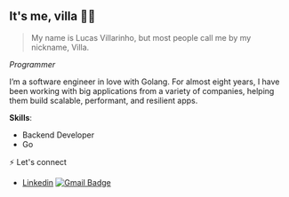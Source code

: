 <h2>It's me, villa 🤘🏻</h2>

> My name is Lucas Villarinho, but most people call me by my nickname, Villa. 
<p><em>Programmer </br>
</em></p>


I’m a software engineer in love with Golang. For almost eight years, I have been working with big applications from a variety of companies, helping them build scalable, performant, and resilient apps.

**Skills**:
 - Backend Developer
 - Go 


⚡ Let's connect 
- [Linkedin](https://www.linkedin.com/in/lucas-villarinho)
[![Gmail Badge](https://img.shields.io/badge/-Gmail-d14836?style=flat-square&logo=Gmail&logoColor=white&link=mail@lucasvillarinho1@gmail.com)](mailto:lucasvillarinho1@gmail.com)
